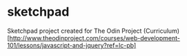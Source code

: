 # sketchpad
Sketchpad project created for The Odin Project (Curriculum) [http://www.theodinproject.com/courses/web-development-101/lessons/javascript-and-jquery?ref=lc-pb]

